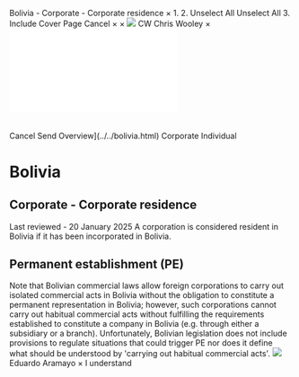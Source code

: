 Bolivia - Corporate - Corporate residence
×
1.
2.
Unselect All
Unselect All
3.
Include Cover Page
Cancel
×
×
![](../../-/media/world-wide-tax-summaries/attachments/global---chris-wooley.ashx%3Frev=ac5e5f3223b34096b1afc2a6009c7320&revision=ac5e5f32-23b3-4096-b1af-c2a6009c7320&hash=859B7ADC84DC2CBEC9760E9E6EE7DE6D0A8BFCDF)
CW
Chris Wooley
×
![](corporate-residence.html)
######
Cancel
Send
Overview](../../bolivia.html)
Corporate
Individual
# Bolivia
## Corporate - Corporate residence
Last reviewed - 20 January 2025
A corporation is considered resident in Bolivia if it has been incorporated in Bolivia.
## Permanent establishment (PE)
Note that Bolivian commercial laws allow foreign corporations to carry out isolated commercial acts in Bolivia without the obligation to constitute a permanent representation in Bolivia; however, such corporations cannot carry out habitual commercial acts without fulfilling the requirements established to constitute a company in Bolivia (e.g. through either a subsidiary or a branch). Unfortunately, Bolivian legislation does not include provisions to regulate situations that could trigger PE nor does it define what should be understood by 'carrying out habitual commercial acts'.
![](../../-/media/world-wide-tax-summaries/attachments/bolivia---eduardo_aramayo.ashx%3Frev=ea0e4d82381f485c944e5ac8491b1708&revision=ea0e4d82-381f-485c-944e-5ac8491b1708&hash=416EAA357766D5529DD27BE50741F741D01C604D)
Eduardo Aramayo
×
I understand